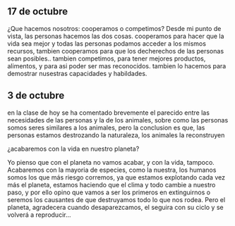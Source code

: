 

## 17 de octubre
¿Que hacemos nosotros: cooperamos o competimos?
Desde mi punto de vista, las personas hacemos las dos cosas.
cooperamos para hacer que la vida sea mejor y todas las personas podamos acceder a los mismos recursos, tambien cooperamos para que los decherechos de las personas sean posibles..
tambien competimos, para tener mejores productos, alimentos, y para asi poder ser mas reconocidos. tambien lo hacemos para demostrar nusestras capacidades y habildades.



## 3 de octubre
en la clase de hoy se ha comentado brevemente el parecido entre las necesidades de las personas y la de los animales, sobre como las personas somos seres similares a los animales, pero la conclusion es que, las personas estamos destrozando la naturaleza, los animales la reconstruyen

¿acabaremos con la vida en nuestro planeta?

Yo pienso que con el planeta no vamos acabar, y con la vida, tampoco.
Acabaremos con la mayoria de especies, como la nuestra, los humanos somos los que más riesgo corremos, ya que estamos explotando cada vez más el planeta, estamos haciendo que el clima y todo cambie a nuestro paso, y por ello opino que vamos a ser los primeros en extinguirnos o seremos los causantes de que destruyamos todo lo que nos rodea. Pero el planeta, agradecera cuando desaparezcamos, el seguira con su ciclo y se volverá a reproducir...